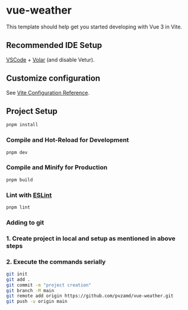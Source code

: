 # vue-weather

This template should help get you started developing with Vue 3 in Vite.

## Recommended IDE Setup

[VSCode](https://code.visualstudio.com/) + [Volar](https://marketplace.visualstudio.com/items?itemName=Vue.volar) (and disable Vetur).

## Customize configuration

See [Vite Configuration Reference](https://vitejs.dev/config/).

## Project Setup

```sh
pnpm install
```

### Compile and Hot-Reload for Development

```sh
pnpm dev
```

### Compile and Minify for Production

```sh
pnpm build
```

### Lint with [ESLint](https://eslint.org/)

```sh
pnpm lint
```

### Adding to git

### 1. Create project in local and setup as mentioned in above steps

### 2. Execute the commands serially

```sh
git init
git add .
git commit -m "project creation"
git branch -M main
git remote add origin https://github.com/pvzamd/vue-weather.git
git push -u origin main
```